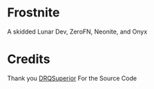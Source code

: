 # Frostnite
A skidded Lunar Dev, ZeroFN, Neonite, and Onyx

# Credits

Thank you [DRQSuperior](https://github.com/DRQSuperior) For the Source Code


